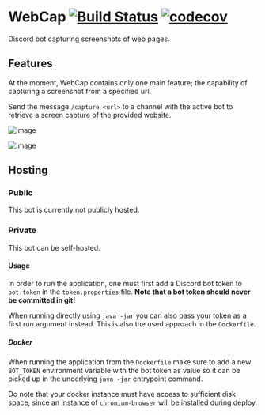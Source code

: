 # WebCap [![Build Status](https://travis-ci.org/Thibstars/Discord-Bot-Base.svg?branch=master)](https://travis-ci.org/Thibstars/WebCap) [![codecov](https://codecov.io/gh/Thibstars/WebCap/branch/master/graph/badge.svg)](https://codecov.io/gh/Thibstars/WebCap) # 
Discord bot capturing screenshots of web pages.

## Features ##
At the moment, WebCap contains only one main feature; the capability of capturing a screenshot from a specified url.

Send the message `/capture <url>` to a channel with the active bot to retrieve a screen capture of the provided website.

![image](https://user-images.githubusercontent.com/6588019/63175807-1212a900-c045-11e9-8e66-4c38fdeea556.png)

![image](https://user-images.githubusercontent.com/6588019/63175843-2060c500-c045-11e9-809f-2615283fe831.png)

## Hosting ##
### Public ###
This bot is currently not publicly hosted.

### Private ###
This bot can be self-hosted.

#### Usage ####

In order to run the application, one must first add a Discord bot token to `bot.token` in the `token.properties` file.
**Note that a bot token should never be committed in git!**

When running directly using `java -jar` you can also pass your token as a first run argument instead. This is also the used approach in the `Dockerfile`.

##### Docker #####
When running the application from the `Dockerfile` make sure to add a new `BOT_TOKEN` environment variable with the bot token as value so it can be picked up 
in the underlying `java -jar` entrypoint command.

Do note that your docker instance must have access to sufficient disk space, since an instance of `chromium-browser` will be installed during deploy.
